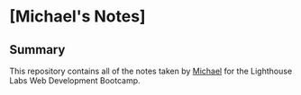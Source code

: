 # [Michael's Notes]

## Summary
This repository contains all of the notes taken by [Michael](https://github.com/MichaelJamesAshworth) for the Lighthouse Labs Web Development Bootcamp. 

